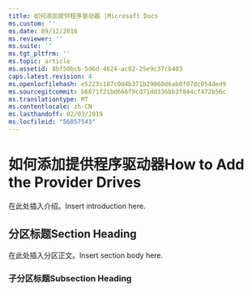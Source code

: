 ```yaml
---
title: 如何添加提供程序驱动器 |Microsoft Docs
ms.custom: ''
ms.date: 09/12/2016
ms.reviewer: ''
ms.suite: ''
ms.tgt_pltfrm: ''
ms.topic: article
ms.assetid: 8bf50bcb-5d6d-4624-ac02-25e9c37cb403
caps.latest.revision: 4
ms.openlocfilehash: e5223c187c0d4b371b29060d6ab0f07dc054ded9
ms.sourcegitcommit: b6871f21bd666f9cd71dd336bb3f844cf472b56c
ms.translationtype: MT
ms.contentlocale: zh-CN
ms.lasthandoff: 02/03/2019
ms.locfileid: "56857543"
---
```

# <a name="how-to-add-the-provider-drives"></a><span data-ttu-id="28f0c-102">如何添加提供程序驱动器</span><span class="sxs-lookup"><span data-stu-id="28f0c-102">How to Add the Provider Drives</span></span>

<span data-ttu-id="28f0c-103">在此处插入介绍。</span><span class="sxs-lookup"><span data-stu-id="28f0c-103">Insert introduction here.</span></span>

## <a name="section-heading"></a><span data-ttu-id="28f0c-104">分区标题</span><span class="sxs-lookup"><span data-stu-id="28f0c-104">Section Heading</span></span>

 <span data-ttu-id="28f0c-105">在此处插入分区正文。</span><span class="sxs-lookup"><span data-stu-id="28f0c-105">Insert section body here.</span></span>

### <a name="subsection-heading"></a><span data-ttu-id="28f0c-106">子分区标题</span><span class="sxs-lookup"><span data-stu-id="28f0c-106">Subsection Heading</span></span>
